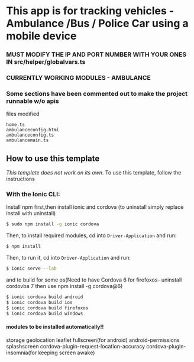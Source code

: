 
# This app is for  tracking vehicles - Ambulance /Bus / Police Car using a mobile device
### MUST MODIFY THE IP AND PORT NUMBER WITH YOUR ONES IN src/helper/globalvars.ts
### CURRENTLY WORKING MODULES - AMBULANCE
### Some sections have been commented out to make the project runnable w/o apis
files modified
```
home.ts
ambulanceconfig.html
ambulanceconfig.ts
ambulancemain.ts
```
## How to use this template

*This template does not work on its own*. 
To use this template, follow the instructions

### With the Ionic CLI:

Install npm first,then install ionic and cordova (to uninstall simply replace install with uninstall)

```bash
$ sudo npm install -g ionic cordova
```

Then, to install required modules, cd into `Driver-Application` and run:

```bash
$ npm install
```
Then, to run it, cd into `Driver-Application` and run:

```bash
$ ionic serve --lab
```
and to build for some os(Need to have Cordova 6 for firefoxos- uninstall cordovba 7 then use npm install -g cordova@6)

```bash
$ ionic cordova build android
$ ionic cordova build ios
$ ionic cordova build firefoxos
$ ionic cordova build windows
```
#### modules to be installed automatically!!

storage
geolocation
leaflet
fullscreen(for android)
android-permissions
splashscreen
cordova-plugin-request-location-accuracy
cordova-plugin-insomnia(for keeping screen awake)



